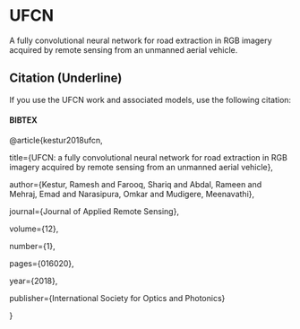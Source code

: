 # UFCN
A fully convolutional neural network for road extraction in RGB imagery acquired by remote sensing from an unmanned aerial vehicle.

Citation (Underline)
-------------
If you use the UFCN work and associated  models, use the following citation:
#### BIBTEX
@article{kestur2018ufcn,

  title={UFCN: a fully convolutional neural network for road extraction in RGB imagery acquired by remote sensing from an unmanned aerial vehicle},
  
  author={Kestur, Ramesh and Farooq, Shariq and Abdal, Rameen and Mehraj, Emad and Narasipura, Omkar and Mudigere, Meenavathi},
  
  journal={Journal of Applied Remote Sensing},
  
  volume={12},
  
  number={1},
  
  pages={016020},
  
  year={2018},
  
  publisher={International Society for Optics and Photonics}
  
}
